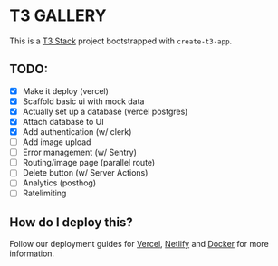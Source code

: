 # T3 GALLERY

This is a [T3 Stack](https://create.t3.gg/) project bootstrapped with `create-t3-app`.

## TODO:
- [x] Make it deploy (vercel)
- [x] Scaffold basic ui with mock data
- [x] Actually set up a database (vercel postgres)
- [x] Attach database to UI
- [x] Add authentication (w/ clerk)
- [ ] Add image upload
- [ ] Error management (w/ Sentry)
- [ ] Routing/image page (parallel route)
- [ ] Delete button (w/ Server Actions)
- [ ] Analytics (posthog)
- [ ] Ratelimiting

## How do I deploy this?

Follow our deployment guides for [Vercel](https://create.t3.gg/en/deployment/vercel), [Netlify](https://create.t3.gg/en/deployment/netlify) and [Docker](https://create.t3.gg/en/deployment/docker) for more information.
